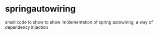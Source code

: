 # springautowiring
small code to show to show implementation of spring autowiring, a way of dependency injection
